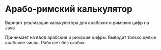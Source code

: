 # Арабо-римский калькулятор
Вариант реализации калькулятора для арабских и римских цифр на Java

Принимает на ввод арабские и римские цифры.
Выводит только целые арабские числа.
Работает без скобок.
